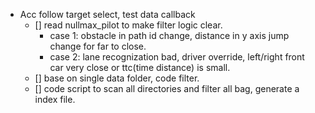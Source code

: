 - Acc follow target select, test data callback
	- [] read nullmax_pilot to make filter logic clear.
		- case 1: obstacle in path id change, distance in y axis jump change for far to close.
		- case 2: lane recognization bad, driver override, 
left/right front car very close or ttc(time distance) is small.
	- [] base on single data folder, code filter.
	- [] code script to scan all directories and filter all bag, generate a index file.
